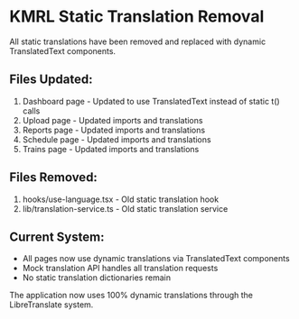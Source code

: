 # KMRL Static Translation Removal

All static translations have been removed and replaced with dynamic TranslatedText components.

## Files Updated:
1. Dashboard page - Updated to use TranslatedText instead of static t() calls
2. Upload page - Updated imports and translations  
3. Reports page - Updated imports and translations
4. Schedule page - Updated imports and translations
5. Trains page - Updated imports and translations

## Files Removed:
1. hooks/use-language.tsx - Old static translation hook
2. lib/translation-service.ts - Old static translation service

## Current System:
- All pages now use dynamic translations via TranslatedText components
- Mock translation API handles all translation requests
- No static translation dictionaries remain

The application now uses 100% dynamic translations through the LibreTranslate system.